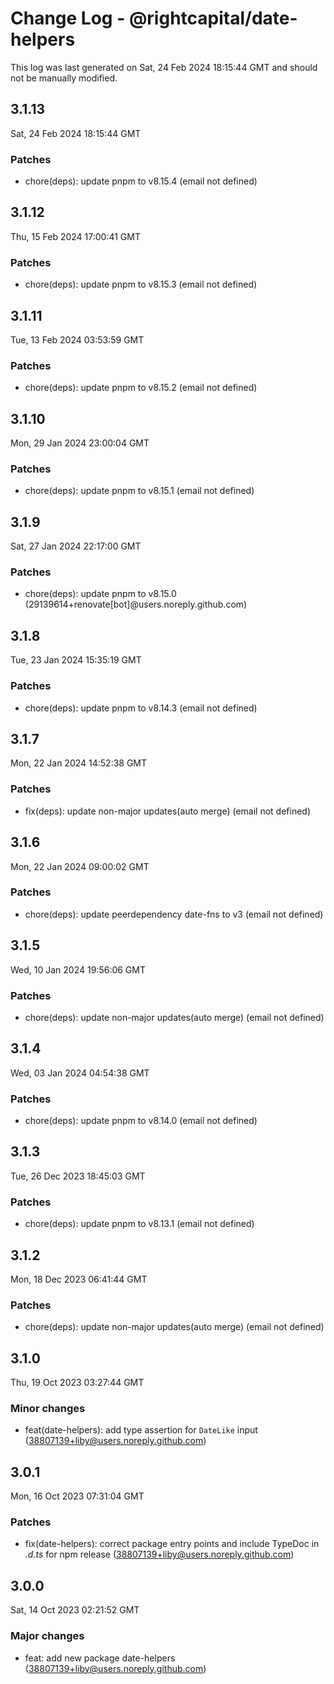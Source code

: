 # Change Log - @rightcapital/date-helpers

This log was last generated on Sat, 24 Feb 2024 18:15:44 GMT and should not be manually modified.

<!-- Start content -->

## 3.1.13

Sat, 24 Feb 2024 18:15:44 GMT

### Patches

- chore(deps): update pnpm to v8.15.4 (email not defined)

## 3.1.12

Thu, 15 Feb 2024 17:00:41 GMT

### Patches

- chore(deps): update pnpm to v8.15.3 (email not defined)

## 3.1.11

Tue, 13 Feb 2024 03:53:59 GMT

### Patches

- chore(deps): update pnpm to v8.15.2 (email not defined)

## 3.1.10

Mon, 29 Jan 2024 23:00:04 GMT

### Patches

- chore(deps): update pnpm to v8.15.1 (email not defined)

## 3.1.9

Sat, 27 Jan 2024 22:17:00 GMT

### Patches

- chore(deps): update pnpm to v8.15.0 (29139614+renovate[bot]@users.noreply.github.com)

## 3.1.8

Tue, 23 Jan 2024 15:35:19 GMT

### Patches

- chore(deps): update pnpm to v8.14.3 (email not defined)

## 3.1.7

Mon, 22 Jan 2024 14:52:38 GMT

### Patches

- fix(deps): update non-major updates(auto merge) (email not defined)

## 3.1.6

Mon, 22 Jan 2024 09:00:02 GMT

### Patches

- chore(deps): update peerdependency date-fns to v3 (email not defined)

## 3.1.5

Wed, 10 Jan 2024 19:56:06 GMT

### Patches

- chore(deps): update non-major updates(auto merge) (email not defined)

## 3.1.4

Wed, 03 Jan 2024 04:54:38 GMT

### Patches

- chore(deps): update pnpm to v8.14.0 (email not defined)

## 3.1.3

Tue, 26 Dec 2023 18:45:03 GMT

### Patches

- chore(deps): update pnpm to v8.13.1 (email not defined)

## 3.1.2

Mon, 18 Dec 2023 06:41:44 GMT

### Patches

- chore(deps): update non-major updates(auto merge) (email not defined)

## 3.1.0

Thu, 19 Oct 2023 03:27:44 GMT

### Minor changes

- feat(date-helpers): add type assertion for `DateLike` input (38807139+liby@users.noreply.github.com)

## 3.0.1

Mon, 16 Oct 2023 07:31:04 GMT

### Patches

- fix(date-helpers): correct package entry points and include TypeDoc in _.d.ts_ for npm release (38807139+liby@users.noreply.github.com)

## 3.0.0

Sat, 14 Oct 2023 02:21:52 GMT

### Major changes

- feat: add new package date-helpers (38807139+liby@users.noreply.github.com)
